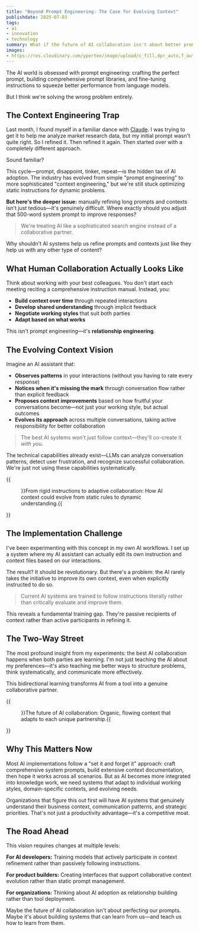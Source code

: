 ```yaml
---
title: "Beyond Prompt Engineering: The Case for Evolving Context"
publishdate: 2025-07-03
tags:
- ai
- innovation
- technology
summary: What if the future of AI collaboration isn't about better prompts or engineering context, but about systems that learn to learn better and co-create context?
images:
- https://res.cloudinary.com/ypertex/image/upload/c_fill,dpr_auto,f_auto,g_auto,h_630,q_auto,w_1200/ce0b73e0-8277-4aac-a76e-cda69c5bac84
---
```


The AI world is obsessed with prompt engineering: crafting the perfect prompt, building comprehensive prompt libraries, and fine-tuning instructions to squeeze better performance from language models.

But I think we're solving the wrong problem entirely.

## The Context Engineering Trap

Last month, I found myself in a familiar dance with [Claude](https://claude.ai). I was trying to get it to help me analyze market research data, but my initial prompt wasn't quite right. So I refined it. Then refined it again. Then started over with a completely different approach.

Sound familiar?

This cycle—prompt, disappoint, tinker, repeat—is the hidden tax of AI adoption. The industry has evolved from simple "prompt engineering" to more sophisticated "context engineering," but we're still stuck optimizing static instructions for dynamic problems.

**But here's the deeper issue:** manually refining long prompts and contexts isn't just tedious—it's genuinely difficult. Where exactly should you adjust that 500-word system prompt to improve responses? 

> We're treating AI like a sophisticated search engine instead of a collaborative partner.

Why shouldn't AI systems help us refine prompts and contexts just like they help us with any other type of content?

## What Human Collaboration Actually Looks Like

Think about working with your best colleagues. You don't start each meeting reciting a comprehensive instruction manual. Instead, you:

- **Build context over time** through repeated interactions
- **Develop shared understanding** through implicit feedback
- **Negotiate working styles** that suit both parties
- **Adapt based on what works**

This isn't prompt engineering—it's **relationship engineering**.

## The Evolving Context Vision

Imagine an AI assistant that:

- **Observes patterns** in your interactions (without you having to rate every response)
- **Notices when it's missing the mark** through conversation flow rather than explicit feedback
- **Proposes context improvements** based on how fruitful your conversations become—not just your working style, but actual outcomes
- **Evolves its approach** across multiple conversations, taking active responsibility for better collaboration

> The best AI systems won't just follow context—they'll co-create it *with you*.

The technical capabilities already exist—LLMs can analyze conversation patterns, detect user frustration, and recognize successful collaboration. We're just not using these capabilities systematically.

{{<figure src="59dd6020-cb21-4e07-8d7c-402665570458">}}From rigid instructions to adaptive collaboration: How AI context could evolve from static rules to dynamic understanding.{{</figure>}}

## The Implementation Challenge

I've been experimenting with this concept in my own AI workflows. I set up a system where my AI assistant can actually edit its own instruction and context files based on our interactions.

The result? It should be revolutionary. But there's a problem: the AI rarely takes the initiative to improve its own context, even when explicitly instructed to do so.

> Current AI systems are trained to follow instructions literally rather than critically evaluate and improve them.

This reveals a fundamental training gap. They're passive recipients of context rather than active participants in refining it.

## The Two-Way Street

The most profound insight from my experiments: the best AI collaboration happens when both parties are learning. I'm not just teaching the AI about my preferences—it's also teaching me better ways to structure problems, think systematically, and communicate more effectively.

This bidirectional learning transforms AI from a tool into a genuine collaborative partner.

{{<figure src="ce0b73e0-8277-4aac-a76e-cda69c5bac84">}}The future of AI collaboration: Organic, flowing context that adapts to each unique partnership.{{</figure>}}

## Why This Matters Now

Most AI implementations follow a "set it and forget it" approach: craft comprehensive system prompts, build extensive context documentation, then hope it works across all scenarios. But as AI becomes more integrated into knowledge work, we need systems that adapt to individual working styles, domain-specific contexts, and evolving needs.

Organizations that figure this out first will have AI systems that genuinely understand their business context, communication patterns, and strategic priorities. That's not just a productivity advantage—it's a competitive moat.

## The Road Ahead

This vision requires changes at multiple levels:

**For AI developers:** Training models that actively participate in context refinement rather than passively following instructions.

**For product builders:** Creating interfaces that support collaborative context evolution rather than static prompt management.

**For organizations:** Thinking about AI adoption as relationship building rather than tool deployment.

Maybe the future of AI collaboration isn't about perfecting our prompts. Maybe it's about building systems that can learn from us—and teach us how to learn from them.
